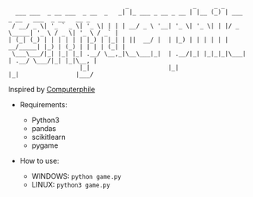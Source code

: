 ```
                                 _                  _     _ _                                    
  ___ ___  _ __ ___  _ __  _   _| |_ ___ _ __ _ __ | |__ (_) | ___       _ __   ___  _ __   __ _ 
 / __/ _ \| '_ ` _ \| '_ \| | | | __/ _ \ '__| '_ \| '_ \| | |/ _ \_____| '_ \ / _ \| '_ \ / _` |
| (_| (_) | | | | | | |_) | |_| | ||  __/ |  | |_) | | | | | |  __/_____| |_) | (_) | | | | (_| |
 \___\___/|_| |_| |_| .__/ \__,_|\__\___|_|  | .__/|_| |_|_|_|\___|     | .__/ \___/|_| |_|\__, |
                    |_|                      |_|                        |_|                |___/ 

```

Inspired by [Computerphile](https://www.youtube.com/watch?v=JRLdbt7vK-E)

- Requirements:

    - Python3
    - pandas
    - scikitlearn
    - pygame
    
- How to use:
    
    - WINDOWS: `python game.py`
    - LINUX: `python3 game.py`
